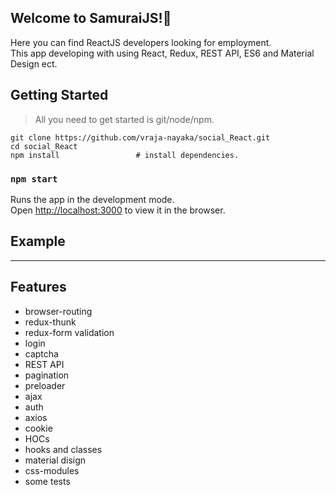 ## Welcome to SamuraiJS!:dizzy:

Here you can find ReactJS developers looking for employment.<br>
This app developing with using React, Redux, REST API, ES6 and Material Design ect. 

## Getting Started

> All you need to get started is git/node/npm.

    git clone https://github.com/vraja-nayaka/social_React.git
    cd social_React
    npm install                 # install dependencies.

### `npm start`

Runs the app in the development mode.<br>
Open [http://localhost:3000](http://localhost:3000) to view it in the browser.

## Example

----

## Features
- browser-routing
- redux-thunk
- redux-form validation
- login
- captcha
- REST API
- pagination
- preloader
- ajax
- auth
- axios
- cookie
- HOCs
- hooks and classes
- material disign
- css-modules
- some tests
